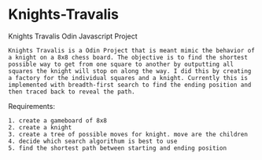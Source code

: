 # Knights-Travalis
Knights Travalis Odin Javascript Project 

    Knights Travalis is a Odin Project that is meant mimic the behavior of a knight on a 8x8 chess board. The objective is to find the shortest possible way to get from one square to another by outputting all squares the knight will stop on along the way. I did this by creating a factory for the individual squares and a knight. Currently this is implemented with breadth-first search to find the ending position and then traced back to reveal the path. 

Requirements: 

    1. create a gameboard of 8x8 
    2. create a knight
    3. create a tree of possible moves for knight. move are the children
    4. decide which search algorithum is best to use
    5. find the shortest path between starting and ending position

